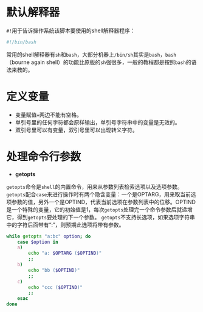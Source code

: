 # 默认解释器

`#!`用于告诉操作系统该脚本要使用的shell解释器程序：

```sh
#!/bin/bash
```

常用的shell解释器有`sh`和`bash`，大部分机器上`/bin/sh`其实是`bash`，`bash`（bourne again shell）的功能比原版的`sh`强很多，一般的教程都是按照`bash`的语法来教的。

# 定义变量

- 变量赋值`=`两边不能有空格。
- 单引号里的任何字符都会原样输出，单引号字符串中的变量是无效的。
- 双引号里可以有变量，双引号里可以出现转义字符。

# 处理命令行参数

- **getopts**

`getopts`命令是`shell`的内置命令，用来从参数列表检索选项以及选项参数。`getopts`配合`case`来进行操作时有两个隐含变量：一个是OPTARG，用来取当前选项参数的值，另外一个是OPTIND，代表当前选项在参数列表中的位移。OPTIND是一个特殊的变量，它的初始值是1，每次`getopts`处理完一个命令参数后就递增它，得到`getopts`要处理的下一个参数。
`getopts`不支持长选项，如果选项字符串中的字符后面带有“:”，则预期此选项将带有参数。

```sh
while getopts "a:bc" option; do
    case $option in
    a)
        echo "a: $OPTARG ($OPTIND)"
        ;;
    b)
        echo "bb ($OPTIND)"
        ;;
    c)
        echo "ccc ($OPTIND)"
        ;;
    esac
done
```
